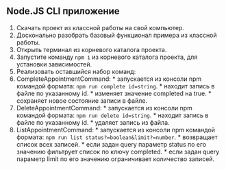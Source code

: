 ## Node.JS CLI приложение

1. Скачать проект из классной работы на свой компьютер.
2. Досконально разобрать базовый функционал примера из классной работы.
3. Открыть терминал из корневого каталога проекта.
4. Запустите команду `npm i` из корневого каталога проекта, для установки зависимостей.
5. Реализовать оставшийся набор команд:
  1. CompleteAppointmentCommand:
    * запускается из консоли npm командой формата: `npm run complete id=string`.
    * находит запись в файле по указанному id.
    * изменяет значение completed на true.
    * сохраняет новое состояние записи в файле.
  2. DeleteAppointmentCommand:
    * запускается из консоли npm командой формата: `npm run delete id=string`.
    * находит запись в файле по указанному id.
    * удаляет запись из файла.
  3. ListAppointmentCommand:
    * запускается из консоли npm командой формата: `npm run list status?=boolean&limit?=number`.
    * возвращает список всех записей.
    * если задан query параметр status по его значению фильтрует список по ключу completed.
    * если задан query параметр limit по его значению ограничивает количество записей.